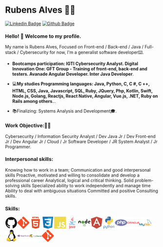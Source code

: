 

<!--
### Hi there 👋
**Rubensrma/Rubensrma** is a ✨ _special_ ✨ repository because its `README.md` (this file) appears on your GitHub profile.

Here are some ideas to get you started:

- 🔭 I’m currently working on ...
- 🌱 I’m currently learning ...
- 👯 I’m looking to collaborate on ...
- 🤔 I’m looking for help with ...
- 💬 Ask me about ...
- 📫 How to reach me: ...
- 😄 Pronouns: ...
- ⚡ Fun fact: ...
-->

# Rubens Alves :man_technologist:

[![Linkedin Badge](https://img.shields.io/badge/-LinkedIn-blue?style=flat-square&logo=Linkedin&logoColor=white&link=https://www.linkedin.com/in/rubens-martins-alves-22b913158/)](https://www.linkedin.com/in/rubens-martins-alves-22b913158/)
[![Github Badge](https://img.shields.io/badge/-Github-000?style=flat-square&logo=Github&logoColor=white&link=https://github.com/Rubensrma)](https://github.com/Rubensrma)

### Hello! 👋 Welcome to my profile.

 My name is Rubens Alves, Focused on Front-end / Back-end / Java / Full-stack / Cybersecurity for now, I'm a generalist software developer⌨️.
 
 - **Bootcamps participation: IGTI Cybersecurity Analyst.
 Digital Innovation One: GFT Group - Training of front-end, back-end and
 testers.
 Avanade Angular Developer.
 Inter Java Developer**.

- 💻**My studies Programming languages: Java, Python, C, C #, C ++, HTML, CSS, Java,
 Javascript, SQL, Ruby, JQuery, Php, Kotlin, Swift, Node.js, Golang, Reactjs, React Native,
 Angular, Vue.js, .NET, Ruby on Rails among others**...

- 📚Finalizing: Systems Analysis and Development🎓.


### Work Objective:👨‍💻
 Cybersecurity / Information Security Analyst / Dev Java Jr / Dev Front-end Jr / Dev
 Angular Jr / Cloud / Jr Software Developer / JR System Analyst / Jr Programmer.

### Interpersonal skills:

Knowing how to work in a team;
Communication and good interpersonal skills
Proactive, motivated and willing to consolidate and develop a professional career
Analytical, logical and critical thinking.
Solid problem-solving skills
Specialized ability to work independently and manage time
Ability to deal with ambiguous situations
Committed and positive
Consulting skills.

### Skills:
<img src="https://raw.githubusercontent.com/devicons/devicon/master/icons/github/github-original.svg" alt="rails" width="40" height="40" style="max-width:100%;"></img><img src="https://raw.githubusercontent.com/devicons/devicon/master/icons/git/git-plain.svg" alt="rails" width="40" height="40" style="max-width:100%;"></img><img src="https://raw.githubusercontent.com/devicons/devicon/master/icons/html5/html5-plain-wordmark.svg" alt="rails" width="40" height="40" style="max-width:100%;"></img><img src="https://raw.githubusercontent.com/devicons/devicon/master/icons/css3/css3-original.svg" alt="rails" width="40" height="40" style="max-width:100%;"></img><img src="https://raw.githubusercontent.com/devicons/devicon/master/icons/javascript/javascript-plain.svg" alt="rails" width="40" height="40" style="max-width:100%;"></img><img src="https://raw.githubusercontent.com/devicons/devicon/master/icons/java/java-original-wordmark.svg" alt="rails" width="40" height="40" style="max-width:100%;"></img><img src="https://raw.githubusercontent.com/devicons/devicon/master/icons/nodejs/nodejs-original-wordmark.svg" alt="rails" width="40" height="40" style="max-width:100%;"></img><img src="https://raw.githubusercontent.com/devicons/devicon/master/icons/angularjs/angularjs-plain.svg" alt="rails" width="40" height="40" style="max-width:100%;"></img><img src="https://raw.githubusercontent.com/devicons/devicon/master/icons/python/python-original-wordmark.svg" alt="rails" width="40" height="40" style="max-width:100%;"></img><img src="https://raw.githubusercontent.com/devicons/devicon/master/icons/php/php-plain.svg" alt="rails" width="40" height="40" style="max-width:100%;"></img><img src="https://raw.githubusercontent.com/devicons/devicon/master/icons/oracle/oracle-original.svg" alt="rails" width="40" height="40" style="max-width:100%;"></img><img src="https://raw.githubusercontent.com/devicons/devicon/master/icons/mysql/mysql-original-wordmark.svg" alt="rails" width="40" height="40" style="max-width:100%;"></img><img src="https://raw.githubusercontent.com/devicons/devicon/master/icons/linux/linux-original.svg" alt="rails" width="40" height="40" style="max-width:100%;"></img><img src="https://raw.githubusercontent.com/devicons/devicon/master/icons/visualstudio/visualstudio-plain-wordmark.svg" alt="rails" width="40" height="40" style="max-width:100%;"></img><img src="https://raw.githubusercontent.com/devicons/devicon/master/icons/pycharm/pycharm-original-wordmark.svg" alt="rails" width="40" height="40" style="max-width:100%;"></img><img src="https://raw.githubusercontent.com/devicons/devicon/master/icons/git/git-plain.svg" alt="rails" width="40" height="40" style="max-width:100%;"></img>










